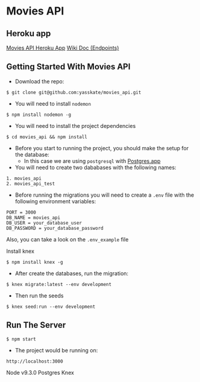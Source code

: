 # Movies API

## Heroku app

[Movies API Heroku App](https://movies-api-koa.herokuapp.com/)
[Wiki Doc (Endpoints)](https://github.com/yasskate/movies_api/wiki/Movies-API)

## Getting Started With Movies API

* Download the repo:

```
$ git clone git@github.com:yasskate/movies_api.git
```

* You will need to install `nodemon`

```
$ npm install nodemon -g
```

* You will need to install the project dependencies

```
$ cd movies_api && npm install
```

* Before you start to running the project, you should make the setup for the database:
  * In this case we are using `postgresql` with [Postgres.app](https://postgresapp.com/downloads.html)
* You will need to create two dababases with the following names:

```
1. movies_api
2. movies_api_test
```

* Before running the migrations you will need to create a `.env` file with the following environment variables:

```
PORT = 3000
DB_NAME = movies_api
DB_USER = your_database_user
DB_PASSWORD = your_database_password
```
Also, you can take a look on the `.env_example` file

Install knex

```
$ npm install knex -g
```

* After create the databases, run the migration:

```
$ knex migrate:latest --env development
```

* Then run the seeds

```
$ knex seed:run --env development
```

## Run The Server

```
$ npm start
```

* The project would be running on:

```
http://localhost:3000
```

Node v9.3.0
Postgres
Knex 
